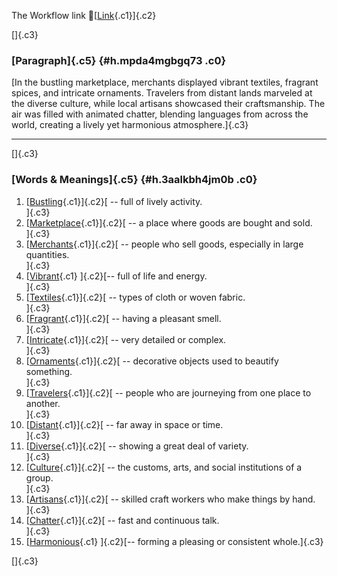 The Workflow link
👏[[Link](https://www.google.com/url?q=http://www.google.com&sa=D&source=editors&ust=1760703456502060&usg=AOvVaw1srs5xNBkcoNKtGYnGU9JR){.c1}]{.c2}

[]{.c3}

### [Paragraph]{.c5} {#h.mpda4mgbgq73 .c0}

[In the bustling marketplace, merchants displayed vibrant textiles,
fragrant spices, and intricate ornaments. Travelers from distant lands
marveled at the diverse culture, while local artisans showcased their
craftsmanship. The air was filled with animated chatter, blending
languages from across the world, creating a lively yet harmonious
atmosphere.]{.c3}

------------------------------------------------------------------------

[]{.c3}

### [Words & Meanings]{.c5} {#h.3aalkbh4jm0b .c0}

1.  [[Bustling](https://www.google.com/url?q=http://www.google.com&sa=D&source=editors&ust=1760703456502924&usg=AOvVaw1k8Aqihu8DNLCv_JLtJR5M){.c1}]{.c2}[ --
    full of lively activity.\
    ]{.c3}
2.  [[Marketplace](https://www.google.com/url?q=http://www.google.com&sa=D&source=editors&ust=1760703456503095&usg=AOvVaw2zYU2HtMwRe3Laf5wXYqlT){.c1}]{.c2}[ --
    a place where goods are bought and sold.\
    ]{.c3}
3.  [[Merchants](https://www.google.com/url?q=http://www.google.com&sa=D&source=editors&ust=1760703456503267&usg=AOvVaw1hu1crV7V6bqQNLHvJ2tZb){.c1}]{.c2}[ --
    people who sell goods, especially in large quantities.\
    ]{.c3}
4.  [[Vibrant](https://www.google.com/url?q=http://www.google.com&sa=D&source=editors&ust=1760703456503402&usg=AOvVaw2smI2wkBX5T3dZzhAWLlAQ){.c1}
    ]{.c2}[-- full of life and energy.\
    ]{.c3}
5.  [[Textiles](https://www.google.com/url?q=http://www.google.com&sa=D&source=editors&ust=1760703456503536&usg=AOvVaw1qHxTd_qB_fJ-p7JCqpAlq){.c1}]{.c2}[ --
    types of cloth or woven fabric.\
    ]{.c3}
6.  [[Fragrant](https://www.google.com/url?q=http://www.google.com&sa=D&source=editors&ust=1760703456503685&usg=AOvVaw1DRl1-L1paoNI9pfbBSV_R){.c1}]{.c2}[ --
    having a pleasant smell.\
    ]{.c3}
7.  [[Intricate](https://www.google.com/url?q=http://www.google.com&sa=D&source=editors&ust=1760703456503843&usg=AOvVaw1rPYvIfD50PKNjGrFwOT8n){.c1}]{.c2}[ --
    very detailed or complex.\
    ]{.c3}
8.  [[Ornaments](https://www.google.com/url?q=http://www.google.com&sa=D&source=editors&ust=1760703456503979&usg=AOvVaw0HvK7D3os_HQJ6v4ON13dC){.c1}]{.c2}[ --
    decorative objects used to beautify something.\
    ]{.c3}
9.  [[Travelers](https://www.google.com/url?q=http://www.google.com&sa=D&source=editors&ust=1760703456504147&usg=AOvVaw1dDTz11n7ntohd2LJ9uFVQ){.c1}]{.c2}[ --
    people who are journeying from one place to another.\
    ]{.c3}
10. [[Distant](https://www.google.com/url?q=http://www.google.com&sa=D&source=editors&ust=1760703456504326&usg=AOvVaw1ikOqTdgjsAXSSNF7ElhiF){.c1}]{.c2}[ --
    far away in space or time.\
    ]{.c3}
11. [[Diverse](https://www.google.com/url?q=http://www.google.com&sa=D&source=editors&ust=1760703456504462&usg=AOvVaw1UK2NU85TS2-b4DmdbHc9Q){.c1}]{.c2}[ --
    showing a great deal of variety.\
    ]{.c3}
12. [[Culture](https://www.google.com/url?q=http://www.google.com&sa=D&source=editors&ust=1760703456504593&usg=AOvVaw1Qzugvj-jotWfr4taxN5ce){.c1}]{.c2}[ --
    the customs, arts, and social institutions of a group.\
    ]{.c3}
13. [[Artisans](https://www.google.com/url?q=http://www.google.com&sa=D&source=editors&ust=1760703456504741&usg=AOvVaw3XXXh-JVrOd23vEIEd6QTJ){.c1}]{.c2}[ --
    skilled craft workers who make things by hand.\
    ]{.c3}
14. [[Chatter](https://www.google.com/url?q=http://www.google.com&sa=D&source=editors&ust=1760703456504866&usg=AOvVaw2TeJz1pSQZm0s2INoFGyEP){.c1}]{.c2}[ --
    fast and continuous talk.\
    ]{.c3}
15. [[Harmonious](https://www.google.com/url?q=http://www.google.com&sa=D&source=editors&ust=1760703456505002&usg=AOvVaw0dt-lHIDaMA5qRe5O6o-6h){.c1}
    ]{.c2}[-- forming a pleasing or consistent whole.]{.c3}

[]{.c3}
